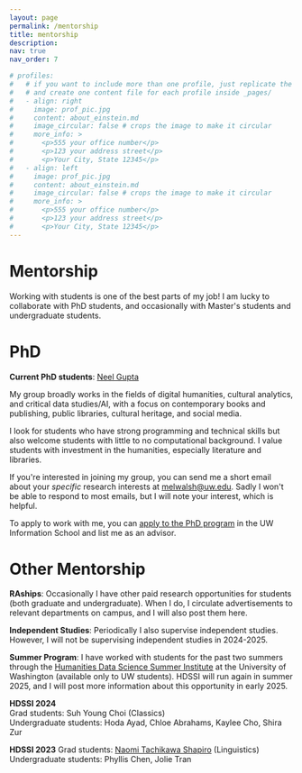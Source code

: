 ```yaml
---
layout: page
permalink: /mentorship
title: mentorship
description: 
nav: true
nav_order: 7

# profiles:
#   # if you want to include more than one profile, just replicate the following block
#   # and create one content file for each profile inside _pages/
#   - align: right
#     image: prof_pic.jpg
#     content: about_einstein.md
#     image_circular: false # crops the image to make it circular
#     more_info: >
#       <p>555 your office number</p>
#       <p>123 your address street</p>
#       <p>Your City, State 12345</p>
#   - align: left
#     image: prof_pic.jpg
#     content: about_einstein.md
#     image_circular: false # crops the image to make it circular
#     more_info: >
#       <p>555 your office number</p>
#       <p>123 your address street</p>
#       <p>Your City, State 12345</p>
---
```


# Mentorship

Working with students is one of the best parts of my job! I am lucky to collaborate with PhD students, and occasionally with Master's students and undergraduate students.

# PhD

**Current PhD students**: [Neel Gupta](https://ischool.uw.edu/people/phd/profile/ngupta1)

My group broadly works in the fields of digital humanities, cultural analytics, and critical data studies/AI, with a focus on contemporary books and publishing, public libraries, cultural heritage, and social media.

I look for students who have strong programming and technical skills but also welcome students with little to no computational background. I value students with investment in the humanities, especially literature and libraries.

If you're interested in joining my group, you can send me a short email about your *specific* research interests at melwalsh@uw.edu. Sadly I won't be able to respond to most emails, but I will note your interest, which is helpful.

To apply to work with me, you can [apply to the PhD program](https://ischool.uw.edu/programs/phd/admissions) in the UW Information School and list me as an advisor. 

# Other Mentorship 

**RAships**: Occasionally I have other paid research opportunities for students (both graduate and undergraduate). When I do, I circulate advertisements to relevant departments on campus, and I will also post them here.

**Independent Studies**: Periodically I also supervise independent studies. However, I will not be supervising independent studies in 2024-2025.

**Summer Program**: I have worked with students for the past two summers through the [Humanities Data Science Summer Institute](https://humanitiesdatalab.ds.lib.uw.edu/opportunities/) at the University of Washington (available only to UW students). HDSSI will run again in summer 2025, and I will post more information about this opportunity in early 2025.

**HDSSI 2024**  
Grad students: Suh Young Choi (Classics)  
Undergraduate students: Hoda Ayad, Chloe Abrahams, Kaylee Cho, Shira Zur  

**HDSSI 2023** 
Grad students: [Naomi Tachikawa Shapiro](https://tsnaomi.net/) (Linguistics)  
Undergraduate students: Phyllis Chen, Jolie Tran  




